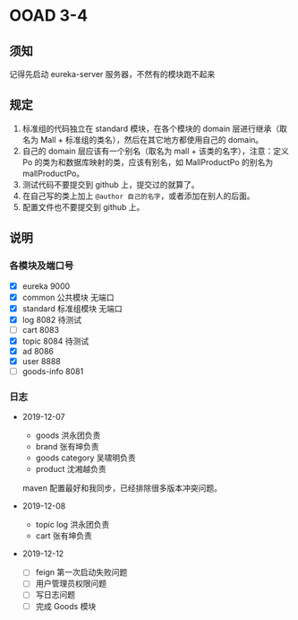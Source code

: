 # OOAD 3-4

## 须知

记得先启动 eureka-server 服务器，不然有的模块跑不起来

## 规定

1. 标准组的代码独立在 standard 模块，在各个模块的 domain 层进行继承（取名为 Mall + 标准组的类名），然后在其它地方都使用自己的 domain。
2. 自己的 domain 层应该有一个别名（取名为 mall + 该类的名字），注意：定义 Po 的类为和数据库映射的类，应该有别名，如 MallProductPo 的别名为 mallProductPo。
3. 测试代码不要提交到 github 上，提交过的就算了。
4. 在自己写的类上加上 `@author 自己的名字`，或者添加在别人的后面。
5. 配置文件也不要提交到 github 上。

## 说明

### 各模块及端口号

- [X] eureka 9000
- [X] common 公共模块 无端口
- [X] standard 标准组模块 无端口
- [X] log 8082 待测试
- [ ] cart 8083 
- [X] topic 8084 待测试
- [X] ad 8086 
- [X] user 8888
- [ ] goods-info 8081

### 日志

- 2019-12-07
    
    - goods 洪永团负责
    - brand 张有坤负责
    - goods category 吴啸明负责
    - product 沈湘越负责
    
    maven 配置最好和我同步，已经排除很多版本冲突问题。
- 2019-12-08
    
    - topic log 洪永团负责
    - cart 张有坤负责
    
- 2019-12-12
    
    - [ ] feign 第一次启动失败问题
    - [ ] 用户管理员权限问题
    - [ ] 写日志问题
    - [ ] 完成 Goods 模块